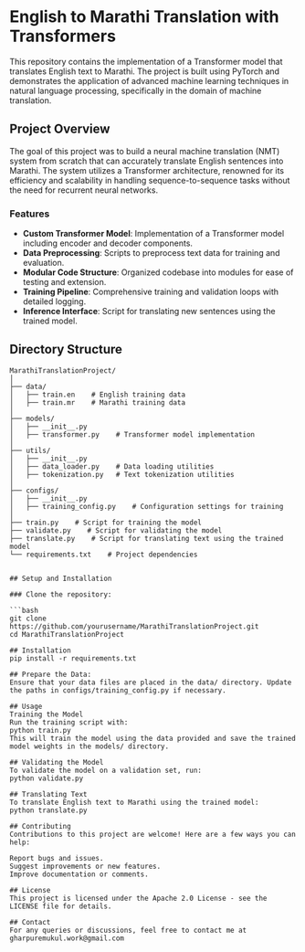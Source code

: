 # English to Marathi Translation with Transformers

This repository contains the implementation of a Transformer model that translates English text to Marathi. The project is built using PyTorch and demonstrates the application of advanced machine learning techniques in natural language processing, specifically in the domain of machine translation.

## Project Overview

The goal of this project was to build a neural machine translation (NMT) system from scratch that can accurately translate English sentences into Marathi. The system utilizes a Transformer architecture, renowned for its efficiency and scalability in handling sequence-to-sequence tasks without the need for recurrent neural networks.

### Features

- **Custom Transformer Model**: Implementation of a Transformer model including encoder and decoder components.
- **Data Preprocessing**: Scripts to preprocess text data for training and evaluation.
- **Modular Code Structure**: Organized codebase into modules for ease of testing and extension.
- **Training Pipeline**: Comprehensive training and validation loops with detailed logging.
- **Inference Interface**: Script for translating new sentences using the trained model.

## Directory Structure

```plaintext
MarathiTranslationProject/
│
├── data/
│   ├── train.en    # English training data
│   ├── train.mr    # Marathi training data
│
├── models/
│   ├── __init__.py
│   ├── transformer.py    # Transformer model implementation
│
├── utils/
│   ├── __init__.py
│   ├── data_loader.py    # Data loading utilities
│   ├── tokenization.py   # Text tokenization utilities
│
├── configs/
│   ├── __init__.py
│   ├── training_config.py    # Configuration settings for training
│
├── train.py    # Script for training the model
├── validate.py    # Script for validating the model
├── translate.py    # Script for translating text using the trained model
└── requirements.txt    # Project dependencies


## Setup and Installation

### Clone the repository:

```bash
git clone https://github.com/yourusername/MarathiTranslationProject.git
cd MarathiTranslationProject

## Installation
pip install -r requirements.txt

## Prepare the Data:
Ensure that your data files are placed in the data/ directory. Update the paths in configs/training_config.py if necessary.

## Usage
Training the Model
Run the training script with:
python train.py
This will train the model using the data provided and save the trained model weights in the models/ directory.

## Validating the Model
To validate the model on a validation set, run:
python validate.py

## Translating Text
To translate English text to Marathi using the trained model:
python translate.py

## Contributing
Contributions to this project are welcome! Here are a few ways you can help:

Report bugs and issues.
Suggest improvements or new features.
Improve documentation or comments.

## License
This project is licensed under the Apache 2.0 License - see the LICENSE file for details.

## Contact
For any queries or discussions, feel free to contact me at gharpuremukul.work@gmail.com





